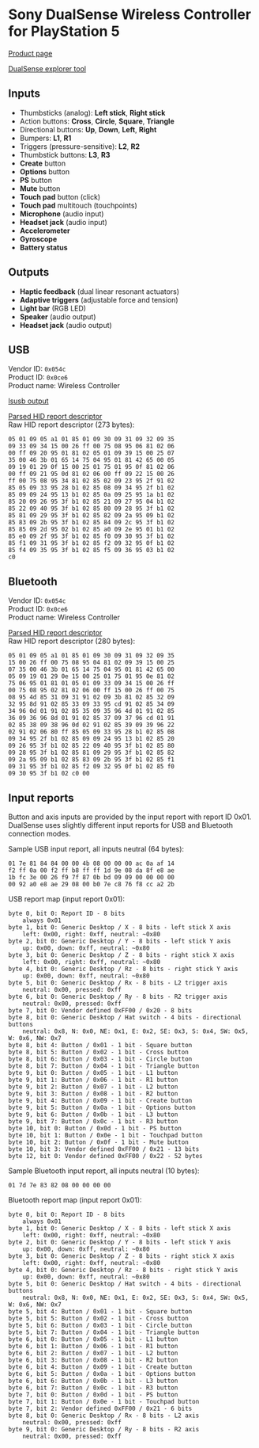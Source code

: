 # Sony DualSense Wireless Controller for PlayStation 5

[Product page](https://www.playstation.com/en-us/accessories/dualsense-wireless-controller/)

[DualSense explorer tool](https://corando98.github.io/dualsense/dualsense-explorer.html)

## Inputs

* Thumbsticks (analog): **Left stick**, **Right stick**
* Action buttons: **Cross**, **Circle**, **Square**, **Triangle**
* Directional buttons: **Up**, **Down**, **Left**, **Right**
* Bumpers: **L1**, **R1**
* Triggers (pressure-sensitive): **L2**, **R2**
* Thumbstick buttons: **L3**, **R3**
* **Create** button
* **Options** button
* **PS** button
* **Mute** button
* **Touch pad** button (click)
* **Touch pad** multitouch (touchpoints)
* **Microphone** (audio input)
* **Headset jack** (audio input)
* **Accelerometer**
* **Gyroscope**
* **Battery status**

## Outputs

* **Haptic feedback** (dual linear resonant actuators)
* **Adaptive triggers** (adjustable force and tension)
* **Light bar** (RGB LED)
* **Speaker** (audio output)
* **Headset jack** (audio output)

## USB

Vendor ID: `0x054c`  
Product ID: `0x0ce6`  
Product name: Wireless Controller

[lsusb output](lsusb-descriptor-info.txt)

[Parsed HID report descriptor](report-descriptor-usb.txt)  
Raw HID report descriptor (273 bytes):

```
05 01 09 05 a1 01 85 01 09 30 09 31 09 32 09 35
09 33 09 34 15 00 26 ff 00 75 08 95 06 81 02 06
00 ff 09 20 95 01 81 02 05 01 09 39 15 00 25 07
35 00 46 3b 01 65 14 75 04 95 01 81 42 65 00 05
09 19 01 29 0f 15 00 25 01 75 01 95 0f 81 02 06
00 ff 09 21 95 0d 81 02 06 00 ff 09 22 15 00 26
ff 00 75 08 95 34 81 02 85 02 09 23 95 2f 91 02
85 05 09 33 95 28 b1 02 85 08 09 34 95 2f b1 02
85 09 09 24 95 13 b1 02 85 0a 09 25 95 1a b1 02
85 20 09 26 95 3f b1 02 85 21 09 27 95 04 b1 02
85 22 09 40 95 3f b1 02 85 80 09 28 95 3f b1 02
85 81 09 29 95 3f b1 02 85 82 09 2a 95 09 b1 02
85 83 09 2b 95 3f b1 02 85 84 09 2c 95 3f b1 02
85 85 09 2d 95 02 b1 02 85 a0 09 2e 95 01 b1 02
85 e0 09 2f 95 3f b1 02 85 f0 09 30 95 3f b1 02
85 f1 09 31 95 3f b1 02 85 f2 09 32 95 0f b1 02
85 f4 09 35 95 3f b1 02 85 f5 09 36 95 03 b1 02
c0
```

## Bluetooth

Vendor ID: `0x054c`  
Product ID: `0x0ce6`  
Product name: Wireless Controller

[Parsed HID report descriptor](report-descriptor-bluetooth.txt)  
Raw HID report descriptor (280 bytes):

```
05 01 09 05 a1 01 85 01 09 30 09 31 09 32 09 35
15 00 26 ff 00 75 08 95 04 81 02 09 39 15 00 25
07 35 00 46 3b 01 65 14 75 04 95 01 81 42 65 00
05 09 19 01 29 0e 15 00 25 01 75 01 95 0e 81 02
75 06 95 01 81 01 05 01 09 33 09 34 15 00 26 ff
00 75 08 95 02 81 02 06 00 ff 15 00 26 ff 00 75
08 95 4d 85 31 09 31 91 02 09 3b 81 02 85 32 09
32 95 8d 91 02 85 33 09 33 95 cd 91 02 85 34 09
34 96 0d 01 91 02 85 35 09 35 96 4d 01 91 02 85
36 09 36 96 8d 01 91 02 85 37 09 37 96 cd 01 91
02 85 38 09 38 96 0d 02 91 02 85 39 09 39 96 22
02 91 02 06 80 ff 85 05 09 33 95 28 b1 02 85 08
09 34 95 2f b1 02 85 09 09 24 95 13 b1 02 85 20
09 26 95 3f b1 02 85 22 09 40 95 3f b1 02 85 80
09 28 95 3f b1 02 85 81 09 29 95 3f b1 02 85 82
09 2a 95 09 b1 02 85 83 09 2b 95 3f b1 02 85 f1
09 31 95 3f b1 02 85 f2 09 32 95 0f b1 02 85 f0
09 30 95 3f b1 02 c0 00
```

## Input reports

Button and axis inputs are provided by the input report with report ID 0x01. DualSense uses slightly different input reports for USB and Bluetooth connection modes.

Sample USB input report, all inputs neutral (64 bytes):

```
01 7e 81 84 84 00 00 4b 08 00 00 00 ac 0a af 14
f2 ff 0a 00 f2 ff b8 ff ff 1d 9e 08 da 8f e8 ae
1b fc 3e 00 26 f9 7f 87 0b bd 09 09 00 00 00 00
00 92 a0 e8 ae 29 08 00 b0 7e c8 76 f8 cc a2 2b
```

USB report map (input report 0x01):

```
byte 0, bit 0: Report ID - 8 bits
    always 0x01
byte 1, bit 0: Generic Desktop / X - 8 bits - left stick X axis
    left: 0x00, right: 0xff, neutral: ~0x80
byte 2, bit 0: Generic Desktop / Y - 8 bits - left stick Y axis
    up: 0x00, down: 0xff, neutral: ~0x80
byte 3, bit 0: Generic Desktop / Z - 8 bits - right stick X axis
    left: 0x00, right: 0xff, neutral: ~0x80
byte 4, bit 0: Generic Desktop / Rz - 8 bits - right stick Y axis
    up: 0x00, down: 0xff, neutral: ~0x80
byte 5, bit 0: Generic Desktop / Rx - 8 bits - L2 trigger axis
    neutral: 0x00, pressed: 0xff
byte 6, bit 0: Generic Desktop / Ry - 8 bits - R2 trigger axis
    neutral: 0x00, pressed: 0xff
byte 7, bit 0: Vendor defined 0xFF00 / 0x20 - 8 bits
byte 8, bit 0: Generic Desktop / Hat switch - 4 bits - directional buttons
    neutral: 0x8, N: 0x0, NE: 0x1, E: 0x2, SE: 0x3, S: 0x4, SW: 0x5, W: 0x6, NW: 0x7
byte 8, bit 4: Button / 0x01 - 1 bit - Square button
byte 8, bit 5: Button / 0x02 - 1 bit - Cross button
byte 8, bit 6: Button / 0x03 - 1 bit - Circle button
byte 8, bit 7: Button / 0x04 - 1 bit - Triangle button
byte 9, bit 0: Button / 0x05 - 1 bit - L1 button
byte 9, bit 1: Button / 0x06 - 1 bit - R1 button
byte 9, bit 2: Button / 0x07 - 1 bit - L2 button
byte 9, bit 3: Button / 0x08 - 1 bit - R2 button
byte 9, bit 4: Button / 0x09 - 1 bit - Create button
byte 9, bit 5: Button / 0x0a - 1 bit - Options button
byte 9, bit 6: Button / 0x0b - 1 bit - L3 button
byte 9, bit 7: Button / 0x0c - 1 bit - R3 button
byte 10, bit 0: Button / 0x0d - 1 bit - PS button
byte 10, bit 1: Button / 0x0e - 1 bit - Touchpad button
byte 10, bit 2: Button / 0x0f - 1 bit - Mute button
byte 10, bit 3: Vendor defined 0xFF00 / 0x21 - 13 bits
byte 12, bit 0: Vendor defined 0xFF00 / 0x22 - 52 bytes
```

Sample Bluetooth input report, all inputs neutral (10 bytes):

```
01 7d 7e 83 82 08 00 00 00 00
```

Bluetooth report map (input report 0x01):

```
byte 0, bit 0: Report ID - 8 bits
    always 0x01
byte 1, bit 0: Generic Desktop / X - 8 bits - left stick X axis
    left: 0x00, right: 0xff, neutral: ~0x80
byte 2, bit 0: Generic Desktop / Y - 8 bits - left stick Y axis
    up: 0x00, down: 0xff, neutral: ~0x80
byte 3, bit 0: Generic Desktop / Z - 8 bits - right stick X axis
    left: 0x00, right: 0xff, neutral: ~0x80
byte 4, bit 0: Generic Desktop / Rz - 8 bits - right stick Y axis
    up: 0x00, down: 0xff, neutral: ~0x80
byte 5, bit 0: Generic Desktop / Hat switch - 4 bits - directional buttons
    neutral: 0x8, N: 0x0, NE: 0x1, E: 0x2, SE: 0x3, S: 0x4, SW: 0x5, W: 0x6, NW: 0x7
byte 5, bit 4: Button / 0x01 - 1 bit - Square button
byte 5, bit 5: Button / 0x02 - 1 bit - Cross button
byte 5, bit 6: Button / 0x03 - 1 bit - Circle button
byte 5, bit 7: Button / 0x04 - 1 bit - Triangle button
byte 6, bit 0: Button / 0x05 - 1 bit - L1 button
byte 6, bit 1: Button / 0x06 - 1 bit - R1 button
byte 6, bit 2: Button / 0x07 - 1 bit - L2 button
byte 6, bit 3: Button / 0x08 - 1 bit - R2 button
byte 6, bit 4: Button / 0x09 - 1 bit - Create button
byte 6, bit 5: Button / 0x0a - 1 bit - Options button
byte 6, bit 6: Button / 0x0b - 1 bit - L3 button
byte 6, bit 7: Button / 0x0c - 1 bit - R3 button
byte 7, bit 0: Button / 0x0d - 1 bit - PS button
byte 7, bit 1: Button / 0x0e - 1 bit - Touchpad button
byte 7, bit 2: Vendor defined 0xFF00 / 0x21 - 6 bits
byte 8, bit 0: Generic Desktop / Rx - 8 bits - L2 axis
    neutral: 0x00, pressed: 0xff
byte 9, bit 0: Generic Desktop / Ry - 8 bits - R2 axis
    neutral: 0x00, pressed: 0xff
```
